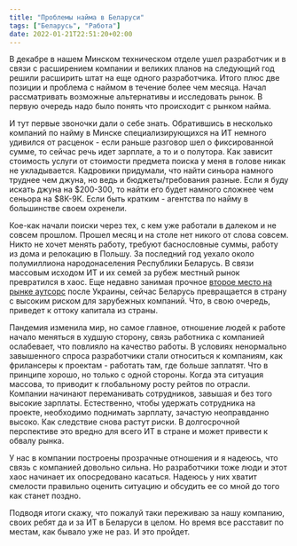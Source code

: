```yaml
---
title: "Проблемы найма в Беларуси"
tags: ["Беларусь", "Работа"]
date: 2022-01-21T22:51:20+02:00
---
```


В декабре в нашем Минском техническом отделе ушел разработчик и в связи с расширением компании и великих планов на
следующий год решили расширить штат на еще одного разработчика. Итого плюс две позиции и проблема с наймом в течение
более чем месяца. Начал рассматривать возможные альтернативы и исследовать рынок. В первую очередь надо было понять что
происходит с рынком найма.

<!--more-->

И тут первые звоночки дали о себе знать. Обратившись в несколько компаний по найму в Минске специализирующихся на ИТ
немного удивился от расценок - если раньше разговор шел о фиксированной сумме, то сейчас речь идет зарплате, а то и о
полутора. Как зависит стоимость услуги от стоимости предмета поиска у меня в голове никак не укладывается. Кадровики
придумали, что найти синьора намного труднее чем джуна, но ведь и бюджеты/требования разные. Если я буду искать джуна на
$200-300, то найти его будет намного сложнее чем сеньора на $8К-9К. Если быть кратким - агентства по найму в большинстве
своем охренели.

Кое-как начали поиски через тех, с кем уже работали в далеком и не совсем прошлом. Прошел месяц и на столе нет никого от
слова совсем. Никто не хочет менять работу, требуют баснословные суммы, работу из дома и релокацию в Польшу. За
последний год уехало около полумиллиона народонаселения Республики Беларусь. В связи массовым исходом ИТ и их семей за
рубеж местный рынок превратился в хаос. Еще недавно занимая
прочное [второе место на рынке аутсорс](https://www.daxx.com/blog/development-trends/average-rates-offshore-developers)
после Украины, сейчас Беларусь превращается в страну с высоким риском для зарубежных компаний. Что, в свою очередь,
приведет к оттоку капитала из страны.

Пандемия изменила мир, но самое главное, отношение людей к работе начало меняться в худшую сторону, связь работника с
компанией ослабевает, что повлияло на качество работы. В условиях ненормально завышенного спроса разработчики стали
относиться к компаниям, как фрилансеры к проектам - работать там, где больше заплатят. Что в принципе хорошо, но только
с одной стороны. Когда эта ситуация массова, то приводит к глобальному росту рейтов по отрасли. Компании начинают
переманивать сотрудников, завышая и без того высокие зарплаты. Естественно, чтобы удержать сотрудника на проекте,
необходимо поднимать зарплату, зачастую неоправданно высоко. Как следствие снова растут риски. В долгосрочной
перспективе это вредно для всего ИТ в стране и может привести к обвалу рынка.

У нас в компании построены прозрачные отношения и я надеюсь, что связь с компанией довольно сильна. Но разработчики тоже
люди и этот хаос начинает их опосредовано касаться. Надеюсь у них хватит смелости правильно оценить ситуацию и обсудить
ее со мной до того как станет поздно.

Подводя итоги скажу, что пожалуй таки переживаю за нашу компанию, своих ребят да и за ИТ в Беларуси в целом. Но время
все расставит по местам, как бывало уже не раз. И это пройдет.